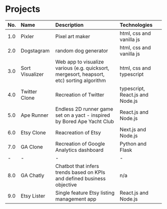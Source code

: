 # Projects

| No. | Name | Description | Technologies |
| :---  | :---  | :---  | :---  |
| 1.0 | Pixler | Pixel art maker | html, css and vanilla js |
| 2.0 | Dogstagram | random dog generator | html, css and vanilla js |
| 3.0 | Sort Visualizer | Web app to visualize various (e.g. quicksort, mergesort, heapsort, etc) sorting algorithm | html, css and typescript |
| 4.0 | Twitter Clone | Recreation of Twitter | typescript, React.js and Node.js |
| 5.0 | Ape Runner | Endless 2D runner game set on a yact - inspired by Bored Ape Yacht Club | React.js and Node.js |
| 6.0 | Etsy Clone | Reacreation of Etsy | Next.js and Node.js
| 7.0 | GA Clone | Recreation of Google Analytics dashboard | Python and Flask
| - | - | - | - |
| 8.0 | GA Chatly | Chatbot that infers trends based on KPIs and defined business objective | n/a
| 9.0 | Etsy Lister | Single feature Etsy listing management app | React.js and Node.js





